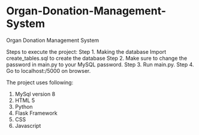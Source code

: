 # Organ-Donation-Management-System
Organ Donation Management System

Steps to execute the project:
Step 1. Making the database
        Import create_tables.sql to create the database
Step 2. Make sure to change the password in main.py to your MySQL password.
Step 3. Run main.py.
Step 4. Go to localhost:/5000 on browser.

The project uses following:
1. MySql version 8
2. HTML 5
3. Python
4. Flask Framework
5. CSS
6. Javascript

